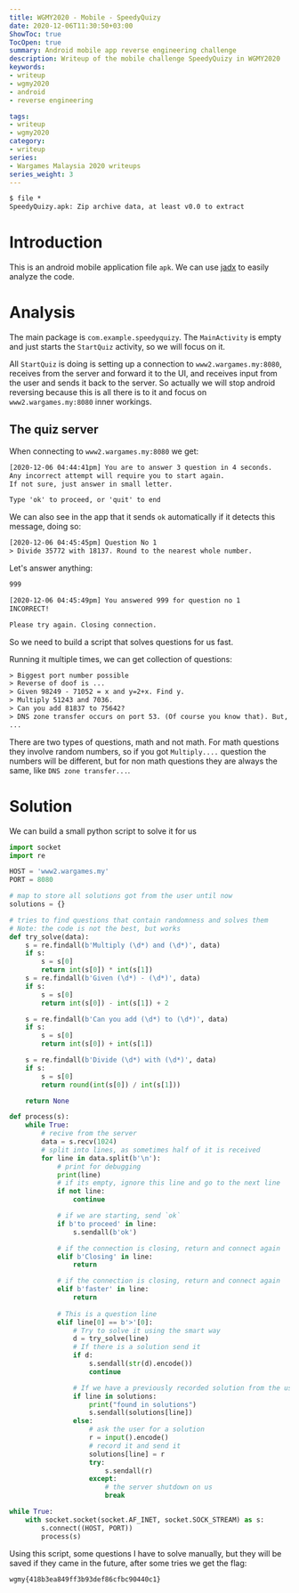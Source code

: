 ```yaml
---
title: WGMY2020 - Mobile - SpeedyQuizy
date: 2020-12-06T11:30:50+03:00
ShowToc: true
TocOpen: true
summary: Android mobile app reverse engineering challenge
description: Writeup of the mobile challenge SpeedyQuizy in WGMY2020
keywords:
- writeup
- wgmy2020
- android
- reverse engineering

tags:
- writeup
- wgmy2020
category:
- writeup
series:
- Wargames Malaysia 2020 writeups
series_weight: 3
---
```


```txt
$ file *
SpeedyQuizy.apk: Zip archive data, at least v0.0 to extract
```

# Introduction
This is an android mobile application file `apk`. We can use [jadx] to easily analyze the code.

# Analysis
The main package is `com.example.speedyquizy`. The `MainActivity` is empty and just starts the `StartQuiz` activity, so we will
focus on it.

All `StartQuiz` is doing is setting up a connection to `www2.wargames.my:8080`, receives from the server
and forward it to the UI, and receives input from the user and sends it back to the server. So actually we will stop android reversing
because this is all there is to it and focus on `www2.wargames.my:8080` inner workings.

## The quiz server
When connecting to `www2.wargames.my:8080` we get:

```txt
[2020-12-06 04:44:41pm] You are to answer 3 question in 4 seconds.
Any incorrect attempt will require you to start again.
If not sure, just answer in small letter.

Type 'ok' to proceed, or 'quit' to end
```
We can also see in the app that it sends `ok` automatically if it detects this message, doing so:
```txt
[2020-12-06 04:45:45pm] Question No 1
> Divide 35772 with 18137. Round to the nearest whole number.
```

Let's answer anything:
```txt
999

[2020-12-06 04:45:49pm] You answered 999 for question no 1
INCORRECT!

Please try again. Closing connection.
```

So we need to build a script that solves questions for us fast.

Running it multiple times, we can get collection of questions:
```txt
> Biggest port number possible
> Reverse of doof is ...
> Given 98249 - 71052 = x and y=2+x. Find y.
> Multiply 51243 and 7036.
> Can you add 81837 to 75642?
> DNS zone transfer occurs on port 53. (Of course you know that). But, it is TCP or UDP?
...
```

There are two types of questions, math and not math. For math questions they involve random numbers, so
if you got `Multiply....` question the numbers will be different, but for non math questions they are always the same,
like `DNS zone transfer...`.

# Solution
We can build a small python script to solve it for us

```python
import socket
import re

HOST = 'www2.wargames.my'
PORT = 8080

# map to store all solutions got from the user until now
solutions = {}

# tries to find questions that contain randomness and solves them
# Note: the code is not the best, but works
def try_solve(data):
    s = re.findall(b'Multiply (\d*) and (\d*)', data)
    if s:
        s = s[0]
        return int(s[0]) * int(s[1])
    s = re.findall(b'Given (\d*) - (\d*)', data)
    if s:
        s = s[0]
        return int(s[0]) - int(s[1]) + 2

    s = re.findall(b'Can you add (\d*) to (\d*)', data)
    if s:
        s = s[0]
        return int(s[0]) + int(s[1])

    s = re.findall(b'Divide (\d*) with (\d*)', data)
    if s:
        s = s[0]
        return round(int(s[0]) / int(s[1]))

    return None

def process(s):
    while True:
        # recive from the server
        data = s.recv(1024)
        # split into lines, as sometimes half of it is received
        for line in data.split(b'\n'):
            # print for debugging
            print(line)
            # if its empty, ignore this line and go to the next line
            if not line:
                continue

            # if we are starting, send `ok`
            if b'to proceed' in line:
                s.sendall(b'ok')

            # if the connection is closing, return and connect again
            elif b'Closing' in line:
                return

            # if the connection is closing, return and connect again
            elif b'faster' in line:
                return
                
            # This is a question line
            elif line[0] == b'>'[0]:
                # Try to solve it using the smart way
                d = try_solve(line)
                # If there is a solution send it
                if d:
                    s.sendall(str(d).encode())
                    continue

                # If we have a previously recorded solution from the user, use it
                if line in solutions:
                    print("found in solutions")
                    s.sendall(solutions[line])
                else:
                    # ask the user for a solution
                    r = input().encode()
                    # record it and send it
                    solutions[line] = r
                    try:
                        s.sendall(r)
                    except:
                        # the server shutdown on us
                        break

while True:
    with socket.socket(socket.AF_INET, socket.SOCK_STREAM) as s:
        s.connect((HOST, PORT))
        process(s)
```

Using this script, some questions I have to solve manually, but they will be saved if they came in the future,
after some tries we get the flag:
```txt
wgmy{418b3ea849ff3b93def86cfbc90440c1}
```

[jadx]: https://github.com/skylot/jadx
